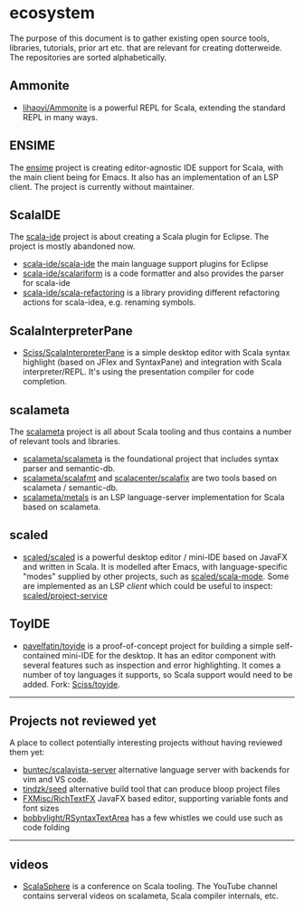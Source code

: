 # ecosystem

The purpose of this document is to gather existing open source tools, libraries, tutorials, prior art etc. that are relevant for creating
dotterweide. The repositories are sorted alphabetically.

## Ammonite

- [lihaoyi/Ammonite](https://github.com/lihaoyi/Ammonite/) is a powerful REPL for Scala, extending the standard REPL in many ways.

## ENSIME

The [ensime](https://github.com/ensime) project is creating editor-agnostic IDE support for Scala, with the main client being for
Emacs. It also has an implementation of an LSP client. The project is currently without maintainer.

## ScalaIDE

The [scala-ide](https://github.com/scala-ide) project is about creating a Scala plugin for Eclipse. The project is mostly abandoned now.

- [scala-ide/scala-ide](https://github.com/scala-ide/scala-ide) the main language support plugins for Eclipse
- [scala-ide/scalariform](https://github.com/scala-ide/scalariform) is a code formatter and also provides the parser for scala-ide
- [scala-ide/scala-refactoring](https://github.com/scala-ide/scala-refactoring) is a library providing different refactoring actions
  for scala-idea, e.g. renaming symbols.

## ScalaInterpreterPane

- [Sciss/ScalaInterpreterPane](https://github.com/Sciss/ScalaInterpreterPane/) is a simple desktop editor with Scala syntax highlight
  (based on JFlex and SyntaxPane) and integration with Scala interpreter/REPL. It's using the presentation compiler for code
  completion.

## scalameta

The [scalameta](http://scalameta.org/) project is all about Scala tooling and thus contains a number of relevant tools and libraries.

- [scalameta/scalameta](https://github.com/scalameta/scalameta) is the foundational project that includes syntax parser and semantic-db.
- [scalameta/scalafmt](https://github.com/scalameta/scalafmt) and [scalacenter/scalafix](https://github.com/scalacenter/scalafix) are two
  tools based on scalameta / semantic-db.
- [scalameta/metals](https://github.com/scalameta/metals) is an LSP language-server implementation for Scala based on scalameta. 

## scaled

- [scaled/scaled](https://github.com/scaled/scaled) is a powerful desktop editor / mini-IDE based on JavaFX and written in Scala. It is
  modelled after Emacs, with language-specific "modes" supplied by other projects, such as
  [scaled/scala-mode](https://github.com/scaled/scala-mode). Some are implemented as an LSP _client_ which could be useful to
  inspect: [scaled/project-service](https://github.com/scaled/project-service)

## ToyIDE

- [pavelfatin/toyide](https://github.com/pavelfatin/toyide) is a proof-of-concept project for building a simple self-contained mini-IDE for
  the desktop. It has an editor component with several features such as inspection and error highlighting. It comes a number of toy languages
  it supports, so Scala support would need to be added. Fork: [Sciss/toyide](https://github.com/Sciss/toyide/).  

-------------------

## Projects not reviewed yet

A place to collect potentially interesting projects without having reviewed them yet:

- [buntec/scalavista-server](https://github.com/buntec/scalavista-server) alternative language server with backends for vim and VS code.
- [tindzk/seed](https://github.com/tindzk/seed) alternative build tool that can produce bloop project files
- [FXMisc/RichTextFX](https://github.com/FXMisc/RichTextFX) JavaFX based editor, supporting variable fonts and font sizes
- [bobbylight/RSyntaxTextArea](https://github.com/bobbylight/RSyntaxTextArea) has a few whistles we could use such as code folding

-------------------

## videos

- [ScalaSphere](https://www.youtube.com/channel/UC2D5QYMoclw4fz8YWFgC4sg/videos) is a conference on Scala tooling. The YouTube channel
  contains serveral videos on scalameta, Scala compiler internals, etc.
